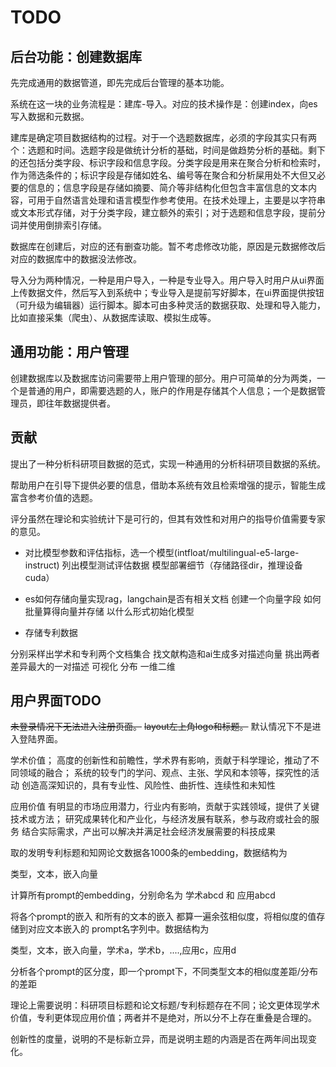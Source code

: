 
# TODO

## 后台功能：创建数据库

先完成通用的数据管道，即先完成后台管理的基本功能。

系统在这一块的业务流程是：建库-导入。对应的技术操作是：创建index，向es写入数据和元数据。

建库是确定项目数据结构的过程。对于一个选题数据库，必须的字段其实只有两个：选题和时间。选题字段是做统计分析的基础，时间是做趋势分析的基础。剩下的还包括分类字段、标识字段和信息字段。分类字段是用来在聚合分析和检索时，作为筛选条件的；标识字段是存储如姓名、编号等在聚合和分析屎用处不大但又必要的信息的；信息字段是存储如摘要、简介等非结构化但包含丰富信息的文本内容，可用于自然语言处理和语言模型作参考使用。在技术处理上，主要是以字符串或文本形式存储，对于分类字段，建立额外的索引；对于选题和信息字段，提前分词并使用倒排索引存储。

数据库在创建后，对应的还有删查功能。暂不考虑修改功能，原因是元数据修改后对应的数据库中的数据没法修改。

导入分为两种情况，一种是用户导入，一种是专业导入。用户导入时用户从ui界面上传数据文件，然后写入到系统中；专业导入是提前写好脚本，在ui界面提供按钮（可升级为编辑器）运行脚本。脚本可由多种灵活的数据获取、处理和导入能力，比如直接采集（爬虫）、从数据库读取、模拟生成等。

## 通用功能：用户管理

创建数据库以及数据库访问需要带上用户管理的部分。用户可简单的分为两类，一个是普通的用户，即需要选题的人，账户的作用是存储其个人信息；一个是数据管理员，即往年数据提供者。

## 贡献

提出了一种分析科研项目数据的范式，实现一种通用的分析科研项目数据的系统。

帮助用户在引导下提供必要的信息，借助本系统有效且检索增强的提示，智能生成富含参考价值的选题。

评分虽然在理论和实验统计下是可行的，但其有效性和对用户的指导价值需要专家的意见。

- 对比模型参数和评估指标，选一个模型(intfloat/multilingual-e5-large-instruct)
 列出模型测试评估数据
 模型部署细节（存储路径dir，推理设备cuda）

- es如何存储向量实现rag，langchain是否有相关文档
 创建一个向量字段
 如何批量算得向量并存储
 以什么形式初始化模型

- 存储专利数据

分别采样出学术和专利两个文档集合
找文献构造和ai生成多对描述向量
挑出两者差异最大的一对描述
可视化 分布 一维二维

## 用户界面TODO

~~未登录情况下无法进入注册页面。~~
~~layout左上角logo和标题。~~
默认情况下不是进入登陆界面。

学术价值；
高度的创新性和前瞻性，学术界有影响，贡献于科学理论，推动了不同领域的融合；
系统的较专门的学问、观点、主张、学风和本领等，探究性的活动
创造高深知识的，具有专业性、风险性、曲折性、连续性和未知性

应用价值
有明显的市场应用潜力，行业内有影响，贡献于实践领域，提供了关键技术或方法；
研究成果转化和产业化，与经济发展有联系，参与政府或社会的服务
结合实际需求，产出可以解决并满足社会经济发展需要的科技成果

取的发明专利标题和知网论文数据各1000条的embedding，数据结构为

 类型，文本，嵌入向量

计算所有prompt的embedding，分别命名为 学术abcd 和 应用abcd

将各个prompt的嵌入 和所有的文本的嵌入 都算一遍余弦相似度，将相似度的值存储到对应文本嵌入的 prompt名字列中。数据结构为

类型，文本，嵌入向量，学术a，学术b，....,应用c，应用d

分析各个prompt的区分度，即一个prompt下，不同类型文本的相似度差距/分布的差距

理论上需要说明：科研项目标题和论文标题/专利标题存在不同；论文更体现学术价值，专利更体现应用价值；两者并不是绝对，所以分不上存在重叠是合理的。

创新性的度量，说明的不是标新立异，而是说明主题的内涵是否在两年间出现变化。
